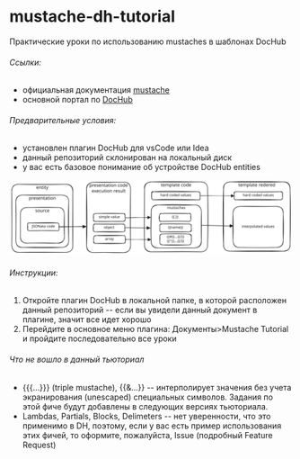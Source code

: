 # mustache-dh-tutorial
Практические уроки по использованию mustaches в шаблонах DocHub

###### Ссылки:
* официальная документация [mustache](https://mustache.github.io/mustache.5.html)
* основной портал по [DocHub](https://dochub.info)

###### Предварительные условия:
* установлен плагин DocHub для vsCode или Idea
* данный репозиторий склонирован на локальный диск
* у вас есть базовое понимание об устройстве DocHub entities

![mustashe-dh](mustache-dh.svg)

###### Инструкции:
1. Откройте плагин DocHub в локальной папке, в которой расположен данный репозиторий -- если вы увидели данный документ в плагине, значит все идет хорошо
1. Перейдите в основное меню плагина: Документы>Mustache Tutorial и пройдите последовательно все уроки

###### Что не вошло в данный тьюториал
* {{{...}}} (triple mustache), {{&...}} -- интерполирует значения без учета экранирования (unescaped) специальных символов. Задания по этой фиче будут добавлены в следующих версиях тьюториала.
* Lambdas, Partials, Blocks, Delimeters -- нет уверенности, что это применимо в DH, поэтому, если у вас есть пример использования этих фичей, то оформите, пожалуйста, Issue (подробный Feature Request)
